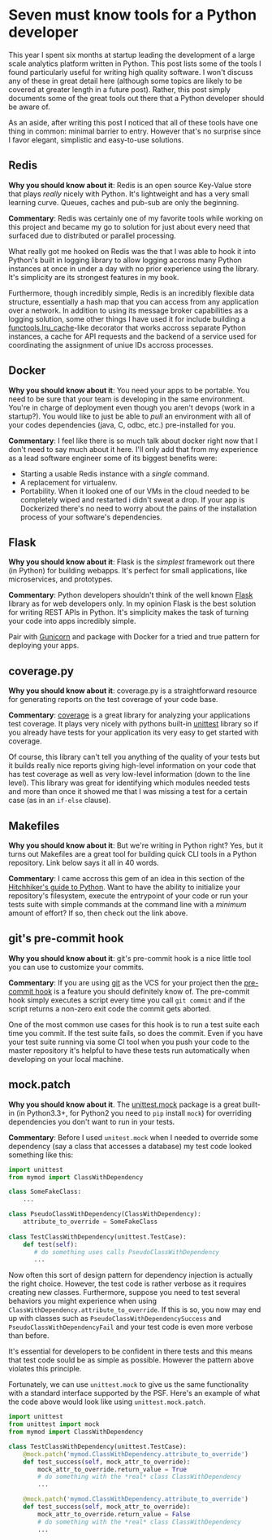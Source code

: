 
# Seven must know tools for a Python developer

This year I spent six months at startup leading the development of a large scale analytics platform written in Python. This post lists some of the tools I found particularly useful for writing high quality software. I won't discuss any of these in great detail here (although some topics are likely to be covered at greater length in a future post). Rather, this post simply documents some of the great tools out there that a Python developer should be aware of.

As an aside, after writing this post I noticed that all of these tools have one thing in common: minimal barrier to entry. However that's no surprise since I favor elegant, simplistic and easy-to-use solutions.

## Redis

**Why you should know about it**: Redis is an open source Key-Value store that plays *really* nicely with Python. It's lightweight and has a very small learning curve. Queues, caches and pub-sub are only the beginning.

**Commentary**: Redis was certainly one of my favorite tools while working on this project and became my go to solution for just about every need that surfaced due to distributed or parallel processing.

What really got me hooked on Redis was the that I was able to hook it into Python's built in logging library to allow logging accross many Python instances at once in under a day with no prior experience using the library. It's simplicity are its strongest features in my book.

Furthermore, though incredibly simple, Redis is an incredibly flexible data structure, essentially a hash map that you can access from any application over a network. In addition to using its message broker capabilities as a logging solution, some other things I have used it for include building a [functools.lru_cache](https://docs.python.org/3/library/functools.html#functools.lru_cache)-like decorator that works accross separate Python instances, a cache for API requests and the backend of a service used for coordinating the assignment of uniue IDs accross processes.

## Docker

**Why you should know about it**: You need your apps to be portable. You need to be sure that your team is developing in the same environment. You're in charge of deployment even though you aren't devops (work in a startup?). You would like to just be able to *pull* an environment with all of your codes dependencies (java, C, odbc, etc.) pre-installed for you.

**Commentary**: I feel like there is so much talk about docker right now that I don't need to say much about it here. I'll only add that from my experience as a lead software engineer some of its biggest benefits were:

- Starting a usable Redis instance with a *single* command.
- A replacement for virtualenv.
- Portability. When it looked one of our VMs in the cloud needed to be completely wiped and restarted i didn't sweat a drop. If your app is Dockerized there's no need to worry about the pains of the installation process of your software's dependencies.

## Flask

**Why you should know about it**: Flask is the *simplest* framework out there (in Python) for building webapps. It's perfect for small applications, like microservices, and prototypes.

**Commentary**: Python developers shouldn't think of the well known [Flask](http://flask.pocoo.org/) library as for web developers only. In my opinion Flask is the best solution for writing REST APIs in Python. It's simplicity makes the task of turning your code into apps incredibly simple.

Pair with [Gunicorn](http://gunicorn.org/) and package with Docker for a tried and true pattern for deploying your apps.

## coverage.py

**Why you should know about it**: coverage.py is a straightforward resource for generating reports on the test coverage of your code base.

**Commentary**: [coverage](https://coverage.readthedocs.io/en/coverage-4.4.1/) is a great library for analyzing your applications test coverage. It plays very nicely with pythons built-in [unittest](https://docs.python.org/3/library/unittest.html) library so if you already have tests for your application its very easy to get started with coverage.

Of course, this library can't tell you anything of the quality of your tests but it builds really nice reports giving high-level information on your code that has test coverage as well as very low-level information (down to the line level). This library was great for identifying which modules needed tests and more than once it showed me that I was missing a test for a certain case (as in an `if-else` clause).

## Makefiles

**Why you should know about it**: But we're writing in Python right? Yes, but it turns out Makefiles are a great tool for building quick CLI tools in a Python repository. Link below says it all in 40 words.

**Commentary**: I came accross this gem of an idea in this section of the [Hitchhiker's guide to Python](http://docs.python-guide.org/en/latest/writing/structure/#makefile). Want to have the ability to initialize your repository's filesystem, execute the entrypoint of your code or run your tests suite with simple commands at the command line with a *minimum* amount of effort? If so, then check out the link above.

## git's pre-commit hook

**Why you should know about it**: git's pre-commit hook is a nice little tool you can use to customize your commits.

**Commentary**: If you are using [git](https://git-scm.com/) as the VCS for your project then the [pre-commit hook](https://git-scm.com/docs/githooks#_pre_commit) is a feature you should definitely know of. The pre-commit hook simply executes a script every time you call `git commit` and if the script returns a non-zero exit code the commit gets aborted.

One of the most common use cases for this hook is to run a test suite each time you commit. If the test suite fails, so does the commit. Even if you have your test suite running via some CI tool when you push your code to the master repository it's helpful to have these tests run automatically when developing on your local machine.

## mock.patch

**Why you should know about it**. The [unittest.mock](https://docs.python.org/3/library/unittest.mock.html) package is a great built-in (in Python3.3+, for Python2 you need to `pip` install `mock`) for overriding dependencies you don't want to run in your tests.

**Commentary**: Before I used `unitest.mock` when I needed to override some dependency (say a class that accesses a database) my test code looked something like this:

```python
import unittest
from mymod import ClassWithDependency

class SomeFakeClass:
    ...

class PseudoClassWithDependency(ClassWithDependency):
    attribute_to_override = SomeFakeClass
    
class TestClassWithDependency(unittest.TestCase):
    def test(self):
       # do something uses calls PseudoClassWithDependency
       ...
```

Now often this sort of design pattern for dependency injection is actually the right choice. However, the test code is rather verbose as it requires creating new classes. Furthermore, suppose you need to test several behaviors you might experience when using `ClassWithDependency.attribute_to_override`. If this is so, you now may end up with classes such as `PseudoClassWithDependencySuccess` and `PseudoClassWithDependencyFail` and your test code is even more verbose than before.

It's essential for developers to be confident in there tests and this means that test code sould be as simple as possible. However the pattern above violates this principle.

Fortunately, we can use `unittest.mock` to give us the same functionality with a standard interface supported by the PSF. Here's an example of what the code above would look like using `unittest.mock.patch`.

```python
import unittest
from unittest import mock
from mymod import ClassWithDependency

class TestClassWithDependency(unittest.TestCase):
    @mock.patch('mymod.ClassWithDependency.attribute_to_override')
    def test_success(self, mock_attr_to_override):
        mock_attr_to_override.return_value = True
        # do something with the *real* class ClassWithDependency
        ...

    @mock.patch('mymod.ClassWithDependency.attribute_to_override')
    def test_success(self, mock_attr_to_override):
        mock_attr_to_override.return_value = False
        # do something with the *real* class ClassWithDependency
        ...
```
